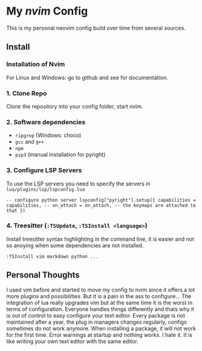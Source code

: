 # My *nvim* Config 

This is my personal neovim config build over time from several sources.


## Install

### Installation of Nvim

For Linux and Windows: go to github and see for documentation.

### 1. Clone Repo

Clone the repository into your config folder, start nvim.

### 2. Software dependencies

- `ripgrep` (Windows: choco)
- `gcc` and `g++`
- `npm`
- `pip3` (manual installation for pyright)


### 3. Configure LSP Servers

To use the LSP servers you need to specify the servers in `lua/plugins/lsp/lspconfig.lua`

`
-- configure python server
lspconfig["pyright"].setup({
    capabilities = capabilities,
    -- on_attach = on_attach, -- the keymaps are attached to that
})
`

### 4. Treesitter (`:TSUpdate`, `:TSInstall <language>`)

Install treesitter syntax highlighting in the command line, it is easier and not
so anoying when some dependencies are not installed. 

`
:TSInstall vim markdown python ...
`




## Personal Thoughts

I used vim before and started to move my config to nvim since it offers a lot 
more plugins and possibilities. But it is a pain in the ass to configure...
The integration of lua really upgrades vim but at the same time it is the worst
in terms of configuration. Everyone handles things differently and thats why 
it is out of control to easy configure your text editor. Every package is
not maintained after a year, the plug in managers changes regularly, configs 
sometimes do not work anymore. When installing a package, it will not work for 
the first time. Error warnings at startup and nothing works. I hate it. 
It is like writing your own text editor with the same editor. 

